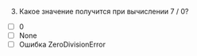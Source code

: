 3. Какое значение получится при вычислении 7 / 0?
- [ ]	0
- [ ]	None
- [ ]	Ошибка ZeroDivisionError

